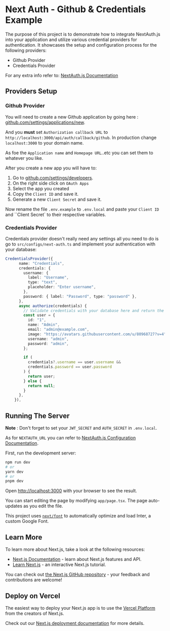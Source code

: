 # Next Auth - Github & Credentials Example

The purpose of this project is to demonstrate how to integrate NextAuth.js into your application and utilize various credential providers for authentication. It showcases the setup and configuration process for the following providers:

- Github Provider
- Credentials Provider

For any extra info refer to: [NextAuth.js Documentation](ht.tps://next-auth.js.org/getting-started/introduction)

## Providers Setup

### Github Provider

You will need to create a new Github application by going here : [github.com/settings/applications/new](https://github.com/settings/applications/new).

And you **must** set `Authorization callback URL` to `http://localhost:3000/api/auth/callback/github`. In production change `localhost:3000` to your domain name.

As foe the `Application name` and `Homepage URL`..etc you can set them to whatever you like.

After you create a new app you will have to:

1. Go to [github.com/settings/developers](https://github.com/settings/developers).
2. On the right side click on `OAuth Apps`
3. Select the app you created
4. Copy the `Client ID` and save it.
5. Generate a new `Client Secret` and save it.

Now rename the file `.env.example` to `.env.local` and paste your `Client ID` and ``Client Secret` to their respective variables.

### Credentials Provider

Credentials provider doesn't really need any settings all you need to do is go to `src/configs/next-auth.ts` and implement your authentication with your database:

```ts
CredentialsProvider({
      name: "Credentials",
      credentials: {
        username: {
          label: "Username",
          type: "text",
          placeholder: "Enter username",
        },
        password: { label: "Password", type: "password" },
      },
      async authorize(credentials) {
        // Validate credentials with your database here and return the user object
        const user = {
          id: "1",
          name: "Admin",
          email: "admin@example.com",
          image: "https://avatars.githubusercontent.com/u/80968727?v=4",
          username: "admin",
          password: "admin",
        };

        if (
          credentials?.username == user.username &&
          credentials.password == user.password
        ) {
          return user;
        } else {
          return null;
        }
      },
    }),
```

## Running The Server

**Note** : Don't forget to set your `JWT_SECRET` and `AUTH_SECRET` in `.env.local`. 

As for `NEXTAUTH_URL` you can refer to [NextAuth.js Configuration Documentation](https://next-auth.js.org/configuration/options#nextauth_url).

First, run the development server:

```bash
npm run dev
# or
yarn dev
# or
pnpm dev
```

Open [http://localhost:3000](http://localhost:3000) with your browser to see the result.

You can start editing the page by modifying `app/page.tsx`. The page auto-updates as you edit the file.

This project uses [`next/font`](https://nextjs.org/docs/basic-features/font-optimization) to automatically optimize and load Inter, a custom Google Font.

## Learn More

To learn more about Next.js, take a look at the following resources:

- [Next.js Documentation](https://nextjs.org/docs) - learn about Next.js features and API.
- [Learn Next.js](https://nextjs.org/learn) - an interactive Next.js tutorial.

You can check out [the Next.js GitHub repository](https://github.com/vercel/next.js/) - your feedback and contributions are welcome!

## Deploy on Vercel

The easiest way to deploy your Next.js app is to use the [Vercel Platform](https://vercel.com/new?utm_medium=default-template&filter=next.js&utm_source=create-next-app&utm_campaign=create-next-app-readme) from the creators of Next.js.

Check out our [Next.js deployment documentation](https://nextjs.org/docs/deployment) for more details.
